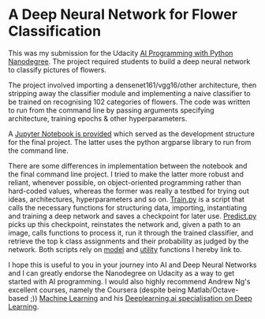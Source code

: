 # A Deep Neural Network for Flower Classification
This was my submission for the Udacity [AI Programming with Python Nanodegree](https://www.udacity.com/course/ai-programming-python-nanodegree--nd089). The project required students to build a deep neural network to classify pictures of flowers.

The project involved importing a densenet161/vgg16/other architecture, then stripping away the classifier module and implementing a naive classifier to be trained on recognising 102 categories of flowers. The code was written to run from the command line by passing arguments specifying architecture, training epochs & other hyperparameters.

A [Jupyter Notebook is provided](https://github.com/andrefmsmith/udacity_flowerclassifier/blob/master/Image%20Classifier%20Project_notebook_cleaned.ipynb) which served as the development structure for the final project. The latter uses the python argparse library to run from the command line.

There are some differences in implementation between the notebook and the final command line project. I tried to make the latter more robust and reliant, whenever possible, on object-oriented programming rather than hard-coded values, whereas the former was really a testbed for trying out ideas, architectures, hyperparameters and so on.
[Train.py](https://github.com/andrefmsmith/udacity_flowerclassifier/blob/master/train.py) is a script that calls the necessary functions for structuring data, importing, instantiating and training a deep network and saves a checkpoint for later use. 
[Predict.py](https://github.com/andrefmsmith/udacity_flowerclassifier/blob/master/predict.py) picks up this checkpoint, reinstates the network and, given a path to an image, calls functions to process it, run it through the trained classifier, and retrieve the top k class assignments and their probability as judged by the network. Both scripts rely on [model](https://github.com/andrefmsmith/udacity_flowerclassifier/blob/master/model_functions.py) and [utility](https://github.com/andrefmsmith/udacity_flowerclassifier/blob/master/utility_functions.py) functions I hereby link to.



I hope this is useful to you in your journey into AI and Deep Neural Networks and I can greatly endorse the Nanodegree on Udacity as a way to get started with AI programming. I would also highly recommend Andrew Ng's excellent courses, namely the Coursera (despite being Matlab/Octave-based ;)) [Machine Learning](https://www.coursera.org/learn/machine-learning) and his [Deeplearning.ai specialisation on Deep Learning](https://www.deeplearning.ai/).
